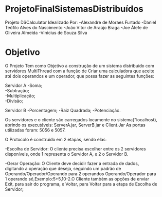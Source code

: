 # ProjetoFinalSistemasDistribuídos
 
Projeto DSCalculator Idealizado Por:
-Alexandre de Moraes Furtado
-Daniel Teófilo Alves do Nascimento
-João Vitor de Araújo Braga
-Joe Álefe de Oliveira Almeida
-Vinicius de Souza Silva

# Objetivo
O Projeto Tem como Objetivo a construção de um sistema distribuído com servidores MultiThread com a função de Criar uma calculadora que aceite até dois operandos e um operador, que possa fazer as seguintes funções:

Servidor A
-Soma;			
-Subtração;		
-Multiplicação;		
-Divisão;

Servidor B
-Porcentagem;
-Raiz Quadrada;
-Potenciação.

Os servidores e o cliente são carregados locamente no sistema("localhost), abrindo os executáveis: ServerA.jar, ServerB.jar e Client.Jar
As portas utilizadas foram: 5056 e 5057.

O Protocolo é construído em 2 etapas, sendo elas:

-Escolha de Servidor:
 O cliente precisa escolher entre os 2 servidores disponíveis, onde 1 representa o Servidor A, e 2 o Servidor B.
 
 -Gerar Operação:
 O Cliente deve decidir fazer a entrada de dados, digitando a operação que deseja, seguindo um padrão de Operando/Operador/Operando para 2 operandos Operando/Operador para 1 operando só,Exemplo:5+5,10-2.O Cliente também as opções de enviar Exit, para sair do programa, e Voltar, para Voltar para a etapa de Escolha de Servidor;